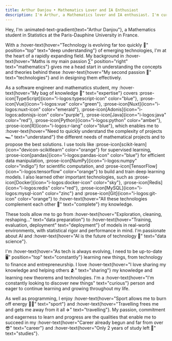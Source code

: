 ```yaml
---
title: Arthur Danjou • Mathematics Lover and IA Enthusiast
description: I'm Arthur, a Mathematics lover and IA enthusiast. I'm currently studying at the University of Paris-Saclay. I'm passionate about Mathematics, Computer Science, and Artificial Intelligence.
---
```


Hey, I'm :animated-text-gradient{text="Arthur Danjou"}, a Mathematics student in Statistics at the Paris-Dauphine University in France.

With a :hover-text{hover="Technology is evolving far too quickly 🤯" position="top" text="deep understanding"} of emerging technologies, I'm at the heart of a rapidly expanding field. My background in :hover-text{hover="Maths is my main passion ∑" position="right" text="mathematics"} gives me a head start in understanding the concepts and theories behind these :hover-text{hover="My second passion 📱" text="technologies"} and in designing them effectively.

As a software engineer and mathematics student, my :hover-text{hover="My bag of knowledge 🎒" text="expertise"} covers
:prose-icon[TypeScript]{icon="i-logos:typescript-icon" color="blue"},
:prose-icon[Vue]{icon="i-logos:vue" color="green"},
:prose-icon[Nuxt]{icon="i-logos:nuxt-icon" color="emerald"},
:prose-icon[Adonis]{icon="i-logos:adonisjs-icon" color="purple"},
:prose-icon[Java]{icon="i-logos:java" color="red"},
:prose-icon[Python]{icon="i-logos:python" color="amber"},
:prose-icon[R]{icon="i-logos:r-lang" color="blue"}, which enables me to :hover-text{hover="Need to quickly understand the complexity of projects 🏎️" text="understand"} the different needs of mathematical projects and to propose the best solutions.
I use tools like
:prose-icon[scikit-learn]{icon="devicon-scikitlearn" color="orange"} for supervised learning,
:prose-icon[pandas]{icon="i-logos:pandas-icon" color="blue"} for efficient data manipulation,
:prose-icon[NumPy]{icon="i-logos:numpy" color="indigo"} for scientific computation, and
:prose-icon[TensorFlow]{icon="i-logos:tensorflow" color="orange"} to build and train deep learning models.
I also learned other important technologies, such as
:prose-icon[Docker]{icon="i-logos:docker-icon" color="sky"},
:prose-icon[Redis]{icon="i-logos:redis" color="red"},
:prose-icon[MySQL]{icon="i-logos:mysql-icon" color="zinc"} and
:prose-icon[Git]{icon="i-logos:git-icon" color="orange"} to :hover-text{hover="All these technologies complement each other 🔗" text="complete"} my knowledge.

These tools allow me to go from :hover-text{hover="Exploration, cleaning, reshaping…" text="data preparation"} to :hover-text{hover="Training, evaluation, deployment" text="deployment"} of models in real-world environments, with statistical rigor and performance in mind. I'm passionate about AI and :hover-text{hover="AI is the future of technology 🤖" text="data science"}.

I'm :hover-text{hover="As tech is always evolving, I need to be up-to-date 🖥️" position="top" text="constantly"} learning new things, from technology to finance and entrepreneurship. I love :hover-text{hover="I love sharing my knowledge and helping others 🫂" text="sharing"} my knowledge and learning new theorems and technologies. I'm a :hover-text{hover="I'm constantly looking to discover new things" text="curious"} person and eager to continue learning and growing throughout my life.

As well as programming, I enjoy :hover-text{hover="Sport allows me to burn off energy 🏋️‍♂️" text="sport"} and :hover-text{hover="Travelling frees me and gets me away from it all ✈️" text="travelling"}. My passion, commitment and eagerness to learn and progress are the qualities that enable me to succeed in my :hover-text{hover="Career already begun and far from over 😎" text="career"} and :hover-text{hover="Only 2 years of study left 💪" text="studies"}.
